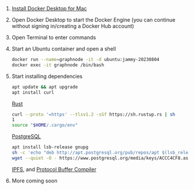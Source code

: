 1. [Install Docker Desktop for Mac](https://docs.docker.com/desktop/install/mac-install/)
2. Open Docker Desktop to start the Docker Engine (you can continue without signing in/creating a Docker Hub account)
3. Open Terminal to enter commands
4. Start an Ubuntu container and open a shell

   ``` bash
   docker run --name=graphnode -it -d ubuntu:jammy-20230804
   docker exec -it graphnode /bin/bash
   ```

5. Start installing dependencies

   ``` bash
   apt update && apt upgrade
   apt install curl
   ```

    [Rust](https://www.rust-lang.org/en-US/install.html)

    ``` bash
    curl --proto '=https' --tlsv1.2 -sSf https://sh.rustup.rs | sh
    1
    source "$HOME/.cargo/env"
    ```

   [PostgreSQL](https://www.postgresql.org/download/linux/ubuntu/)

   ``` bash
   apt install lsb-release gnupg
   sh -c 'echo "deb http://apt.postgresql.org/pub/repos/apt $(lsb_release -cs)-pgdg main" > /etc/apt/sources.list.d/pgdg.list'
   wget --quiet -O - https://www.postgresql.org/media/keys/ACCC4CF8.asc | apt-key add -
   ```
   
   [IPFS](https://docs.ipfs.io/install/), and [Protocol Buffer Compiler](https://grpc.io/docs/protoc-installation/)

7. More coming soon
